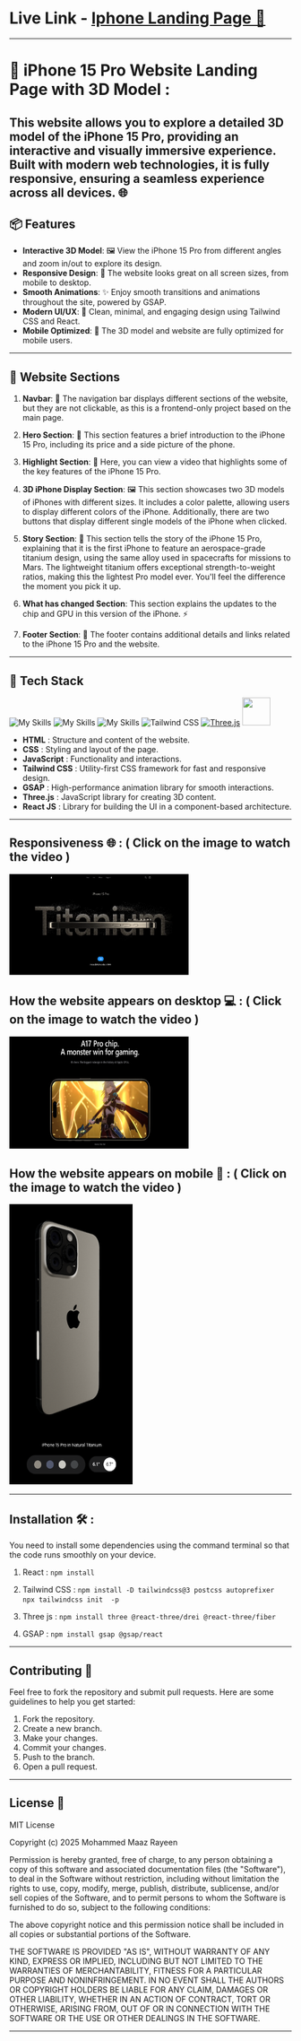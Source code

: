 # Live Link - [ Iphone Landing Page 📱 ](https://apple-website-alpha-five.vercel.app/)

---
# 📱 iPhone 15 Pro Website Landing Page with 3D Model :

This website allows you to explore a detailed 3D model of the iPhone 15 Pro, providing an interactive and visually immersive experience. Built with modern web technologies, it is fully responsive, ensuring a seamless experience across all devices. 🌐
---

## 📦 Features

- **Interactive 3D Model**: 🖼️ View the iPhone 15 Pro from different angles and zoom in/out to explore its design.
- **Responsive Design**: 📱 The website looks great on all screen sizes, from mobile to desktop.
- **Smooth Animations**: ✨ Enjoy smooth transitions and animations throughout the site, powered by GSAP.
- **Modern UI/UX**: 🌟 Clean, minimal, and engaging design using Tailwind CSS and React.
- **Mobile Optimized**: 📲 The 3D model and website are fully optimized for mobile users.

---

## 📑 Website Sections

1. **Navbar**: 📍 The navigation bar displays different sections of the website, but they are not clickable, as this is a frontend-only project based on the main page.

2. **Hero Section**: 🌟 This section features a brief introduction to the iPhone 15 Pro, including its price and a side picture of the phone.

3. **Highlight Section**: 🎥 Here, you can view a video that highlights some of the key features of the iPhone 15 Pro.

4. **3D iPhone Display Section**: 🖼️ This section showcases two 3D models of iPhones with different sizes. It includes a color palette, allowing users to display different colors of the iPhone. Additionally, there are two buttons that display different single models of the iPhone when clicked.

5. **Story Section**: 📜 This section tells the story of the iPhone 15 Pro, explaining that it is the first iPhone to feature an aerospace-grade titanium design, using the same alloy used in spacecrafts for missions to Mars. The lightweight titanium offers exceptional strength-to-weight ratios, making this the lightest Pro model ever. You'll feel the difference the moment you pick it up.

6. **What has changed Section**: This section explains the updates to the chip and GPU in this version of the iPhone. ⚡

7. **Footer Section**: 📘 The footer contains additional details and links related to the iPhone 15 Pro and the website.

---

## 🚀 Tech Stack

 ![My Skills](https://skillicons.dev/icons?i=html) ![My Skills](https://skillicons.dev/icons?i=css)  ![My Skills](https://skillicons.dev/icons?i=js) ![Tailwind CSS](https://skillicons.dev/icons?i=tailwind) [![Three.js](https://skillicons.dev/icons?i=threejs)](https://skillicons.dev) <img src="https://github.com/0maaz-01/Alaikoo_PDF_Reader_and_Editor./blob/main/Images/React.png" width="50" height="50"> 


- **HTML** : Structure and content of the website.
- **CSS** :  Styling and layout of the page.
- **JavaScript** :  Functionality and interactions.
- **Tailwind CSS** :  Utility-first CSS framework for fast and responsive design.
- **GSAP** :  High-performance animation library for smooth interactions.
- **Three.js** :  JavaScript library for creating 3D content.
- **React JS** :  Library for building the UI in a component-based architecture.


---

## Responsiveness 🌐 : ( Click on the image to watch the video )
[<img src="https://github.com/0maaz-01/Apple-Website/blob/main/public/Ab.png" alt="Thumbnail" width="320" height="180">](https://youtu.be/wivwzfPWoDg?si=PWw8K3v9ofnPxgFQ)

## How the website appears on desktop 💻 :  ( Click on the image to watch the video )
[<img src="https://github.com/0maaz-01/Apple-Website/blob/main/public/An.png" alt="Thumbnail" width="320" height="200">](https://youtu.be/MeRm6c_OjMs)

## How the website appears on mobile 📱 :  ( Click on the image to watch the video )
[<img src="https://github.com/0maaz-01/Apple-Website/blob/main/public/1.png" alt="Thumbnail" width="220" height="500">](https://youtube.com/shorts/nLpjSAjnsVE?feature=share)

---

## Installation 🛠️ :
You need to install some dependencies using the command terminal so that the code runs smoothly on your device.

1) React :
`npm install `

2) Tailwind CSS :
   `npm install -D tailwindcss@3 postcss autoprefixer`
     
    `npx tailwindcss init  -p`

4) Three js :
   `npm install three @react-three/drei @react-three/fiber`

5) GSAP :
`npm install gsap @gsap/react`

---

## Contributing 🤝

Feel free to fork the repository and submit pull requests. Here are some guidelines to help you get started:

1. Fork the repository.
2. Create a new branch.
3. Make your changes.
4. Commit your changes.
5. Push to the branch.
6. Open a pull request.

---

## License 📜

MIT License

Copyright (c) 2025 Mohammed Maaz Rayeen

Permission is hereby granted, free of charge, to any person obtaining a copy
of this software and associated documentation files (the "Software"), to deal
in the Software without restriction, including without limitation the rights
to use, copy, modify, merge, publish, distribute, sublicense, and/or sell
copies of the Software, and to permit persons to whom the Software is
furnished to do so, subject to the following conditions:

The above copyright notice and this permission notice shall be included in all
copies or substantial portions of the Software.

THE SOFTWARE IS PROVIDED "AS IS", WITHOUT WARRANTY OF ANY KIND, EXPRESS OR
IMPLIED, INCLUDING BUT NOT LIMITED TO THE WARRANTIES OF MERCHANTABILITY,
FITNESS FOR A PARTICULAR PURPOSE AND NONINFRINGEMENT. IN NO EVENT SHALL THE
AUTHORS OR COPYRIGHT HOLDERS BE LIABLE FOR ANY CLAIM, DAMAGES OR OTHER
LIABILITY, WHETHER IN AN ACTION OF CONTRACT, TORT OR OTHERWISE, ARISING FROM,
OUT OF OR IN CONNECTION WITH THE SOFTWARE OR THE USE OR OTHER DEALINGS IN THE
SOFTWARE.

---

